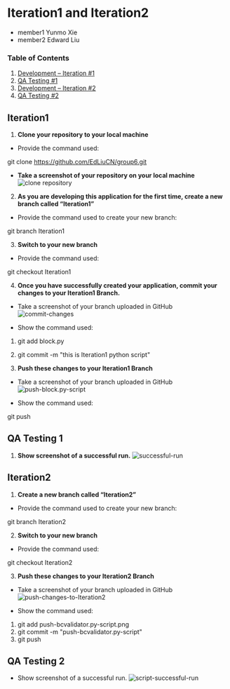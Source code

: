 # Iteration1 and Iteration2
- member1 Yunmo Xie
- member2 Edward Liu

### Table of Contents
1. [Development – Iteration #1](#iteration1)
2. [QA Testing #1](#qa-testing-1)
3. [Development – Iteration #2](#iteration2)
4. [QA Testing #2](#qa-testing-2)

## Iteration1
1. **Clone your repository to your local machine**
- Provide the command used: 

git clone https://github.com/EdLiuCN/group6.git

- **Take a screenshot of your repository on your local machine**
![clone repository](https://github.com/EdLiuCN/group6/blob/main/Development%20%E2%80%93%20Iteration%20%231%20and%20Iteration%20%232/clone%20repo.png)

2. **As you are developing this application for the first time, create a new branch called “Iteration1”**
- Provide the command used to create your new branch: 

git branch Iteration1

3. **Switch to your new branch** 
- Provide the command used:

git checkout Iteration1

4. **Once you have successfully created your application, commit your changes to your Iteration1 Branch.**
- Take a screenshot of your branch uploaded in GitHub
![commit-changes](https://github.com/EdLiuCN/group6/blob/main/Development%20%E2%80%93%20Iteration%20%231%20and%20Iteration%20%232commit-changes-to-Iteration1-Branch.png)

- Show the command used: 

1. git add block.py
2. git commit -m "this is Iteration1 python script"

5. **Push these changes to your Iteration1 Branch**
- Take a screenshot of your branch uploaded in GitHub
![push-block.py-script](https://github.com/EdLiuCN/group6/blob/main/Development%20%E2%80%93%20Iteration%20%231%20and%20Iteration%20%232/uploaded%20Iteration1%20script.PNG)

- Show the command used:

git push

## QA Testing 1
1. **Show screenshot of a successful run.**
![successful-run](https://github.com/EdLiuCN/group6/blob/main/Development%20%E2%80%93%20Iteration%20%231%20and%20Iteration%20%232/block.py-successful-run.png)

## Iteration2
1. **Create a new branch called “Iteration2”**
- Provide the command used to create your new branch:

git branch Iteration2

2. **Switch to your new branch**
- Provide the command used:

git checkout Iteration2

3. **Push these changes to your Iteration2 Branch**
- Take a screenshot of your branch uploaded in GitHub
![push-changes-to-Iteration2](https://github.com/EdLiuCN/group6/blob/main/Development%20%E2%80%93%20Iteration%20%231%20and%20Iteration%20%232/push-bcvalidator.py-script.png)

- Show the command used:

1. git add push-bcvalidator.py-script.png
2. git commit -m "push-bcvalidator.py-script"
3. git push

## QA Testing 2
- Show screenshot of a successful run.
![script-successful-run](https://github.com/EdLiuCN/group6/blob/main/Development%20%E2%80%93%20Iteration%20%231%20and%20Iteration%20%232/bcvalidator.py-successful-run.png)








